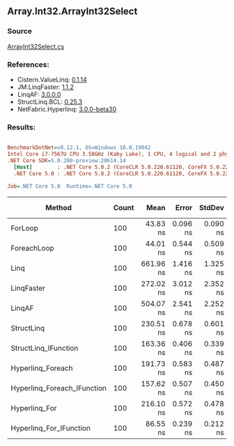 ﻿## Array.Int32.ArrayInt32Select

### Source
[ArrayInt32Select.cs](../LinqBenchmarks/Array/Int32/ArrayInt32Select.cs)

### References:
- Cistern.ValueLinq: [0.1.14](https://www.nuget.org/packages/Cistern.ValueLinq/0.1.14)
- JM.LinqFaster: [1.1.2](https://www.nuget.org/packages/JM.LinqFaster/1.1.2)
- LinqAF: [3.0.0.0](https://www.nuget.org/packages/LinqAF/3.0.0.0)
- StructLinq.BCL: [0.25.3](https://www.nuget.org/packages/StructLinq.BCL/0.25.3)
- NetFabric.Hyperlinq: [3.0.0-beta30](https://www.nuget.org/packages/NetFabric.Hyperlinq/3.0.0-beta30)

### Results:
``` ini

BenchmarkDotNet=v0.12.1, OS=Windows 10.0.19042
Intel Core i7-7567U CPU 3.50GHz (Kaby Lake), 1 CPU, 4 logical and 2 physical cores
.NET Core SDK=5.0.200-preview.20614.14
  [Host]        : .NET Core 5.0.2 (CoreCLR 5.0.220.61120, CoreFX 5.0.220.61120), X64 RyuJIT
  .NET Core 5.0 : .NET Core 5.0.2 (CoreCLR 5.0.220.61120, CoreFX 5.0.220.61120), X64 RyuJIT

Job=.NET Core 5.0  Runtime=.NET Core 5.0  

```
|                      Method | Count |      Mean |    Error |   StdDev | Ratio | RatioSD |  Gen 0 | Gen 1 | Gen 2 | Allocated |
|---------------------------- |------ |----------:|---------:|---------:|------:|--------:|-------:|------:|------:|----------:|
|                     ForLoop |   100 |  43.83 ns | 0.096 ns | 0.090 ns |  1.00 |    0.00 |      - |     - |     - |         - |
|                 ForeachLoop |   100 |  44.01 ns | 0.544 ns | 0.509 ns |  1.00 |    0.01 |      - |     - |     - |         - |
|                        Linq |   100 | 661.96 ns | 1.416 ns | 1.325 ns | 15.10 |    0.04 | 0.0229 |     - |     - |      48 B |
|                  LinqFaster |   100 | 272.02 ns | 3.012 ns | 2.352 ns |  6.21 |    0.06 | 0.2027 |     - |     - |     424 B |
|                      LinqAF |   100 | 504.07 ns | 2.541 ns | 2.252 ns | 11.50 |    0.05 |      - |     - |     - |         - |
|                  StructLinq |   100 | 230.51 ns | 0.678 ns | 0.601 ns |  5.26 |    0.02 | 0.0153 |     - |     - |      32 B |
|        StructLinq_IFunction |   100 | 163.36 ns | 0.406 ns | 0.339 ns |  3.73 |    0.01 |      - |     - |     - |         - |
|           Hyperlinq_Foreach |   100 | 191.73 ns | 0.583 ns | 0.487 ns |  4.38 |    0.01 |      - |     - |     - |         - |
| Hyperlinq_Foreach_IFunction |   100 | 157.62 ns | 0.507 ns | 0.450 ns |  3.60 |    0.01 |      - |     - |     - |         - |
|               Hyperlinq_For |   100 | 216.10 ns | 0.572 ns | 0.478 ns |  4.93 |    0.01 |      - |     - |     - |         - |
|     Hyperlinq_For_IFunction |   100 |  86.55 ns | 0.239 ns | 0.212 ns |  1.97 |    0.01 |      - |     - |     - |         - |
